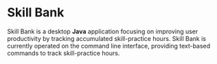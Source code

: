 # Skill Bank
Skill Bank is a desktop **Java** application focusing on improving user productivity by tracking accumulated skill-practice hours. Skill Bank is currently operated on the command line interface, providing text-based commands to track skill-practice hours.
